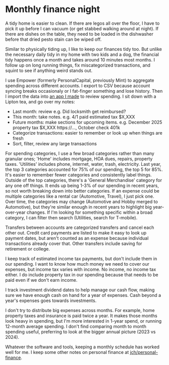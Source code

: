 # Monthly finance night

A tidy home is easier to clean. If there are legos all over the floor, I have to pick it up before I can vacuum (or get stabbed walking around at night). If there are dishes on the table, they need to be loaded in the dishwasher before that dried pesto stain can be wiped off.

Similar to physically tiding up, I like to keep our finances tidy too. But unlike the necessary daily tidy in my home with two kids and a dog, the financial tidy happens once a month and takes around 10 minutes most months. I follow up on long running things, fix miscategorized transactions, and squint to see if anything weird stands out.

I use Empower (formerly PersonalCapital, previously Mint) to aggregate spending across different accounts. I export to CSV because account syncing breaks occasionaly or I fat-finger something and lose history. Then I import the data into [an app I made](https://jch.app) to review spending. I sit down with a Lipton tea, and go over my notes:

* Last month: review e.g. Did locksmith get reimbursed?
* This month: take notes. e.g. 4/1 paid estimated tax $X,XXX
* Future months: make sections for upcoming items. e.g. December 2025 property tax $X,XXX https://..., October check 401k
* Categorize transactions: easier to remember or look up when things are fresh
* Sort, filter, review any large transactions

For spending categories, I use a few broad categories rather than many granular ones; 'Home' includes mortgage, HOA dues, repairs, property taxes. 'Utilities' includes phone, internet, water, trash, electricity. Last year, the top 3 categories accounted for 75% of our spending, the top 5 for 85%. It's easier to remember fewer categories and consistently label things. Outside of the top categories, there's a 'General Merchandise' category for any one off things. It ends up being 1-3% of our spending in recent years, so not worth breaking down into better categories. If an expense could be multiple categories like a rental car (Automotive, Travel), I just pick one. Over time, the categories may change (Automotive and Hobby merged to Automotive), but they're similar enough in recent years to highlight big year-over-year changes. If I'm looking for something specific within a broad category, I can filter then search (Utilities, search for T-mobile).

Transfers between accounts are categorized transfers and cancel each other out. Credit card payments are listed to make it easy to look up payment dates, but aren't counted as an expense because individual transactions already cover that. Other transfers include saving for retirement or college.

I keep track of estimated income tax payments, but don't include them in our spending. I want to know how much money we need to cover our expenses, but income tax varies with income. No income, no income tax either. I do include property tax in our spending because that needs to be paid even if we don't earn income.

I track investment dividend dates to help manage our cash flow, making sure we have enough cash on hand for a year of expenses. Cash beyond a year's expenses goes towards investments.

I don't try to distribute big expenses across months. For example, home property taxes and insurance is paid twice a year. It makes those months look heavy in spending, but I'm more interested in 1-year spend, or running 12-month average spending. I don't find comparing month to month spending useful, preferring to look at the bigger annual picture (2023 vs 2024).

Whatever the software and tools, keeping a monthly schedule has worked well for me. I keep some other notes on personal finance at [jch/personal-finance](https://github.com/jch/personal-finance).
